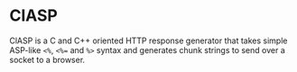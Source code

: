 # ClASP

ClASP is a C and C++ oriented HTTP response generator that takes simple ASP-like `<%`, `<%=` and `%>` syntax and generates chunk strings to send over a socket to a browser.

